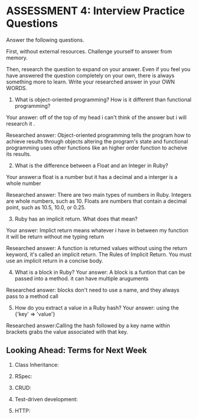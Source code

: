 # ASSESSMENT 4: Interview Practice Questions

Answer the following questions.

First, without external resources. Challenge yourself to answer from memory.

Then, research the question to expand on your answer. Even if you feel you have answered the question completely on your own, there is always something more to learn. Write your researched answer in your OWN WORDS.

1. What is object-oriented programming? How is it different than functional programming?

Your answer: off of the top of my head i can't think of the answer but i will research it .

Researched answer:
 Object-oriented programming tells the program how to achieve results through objects altering the program's state and functional programming uses other functions like an higher order function to acheive its results.

2. What is the difference between a Float and an Integer in Ruby?

Your answer:a float is a number but it has a decimal and a interger is a whole number


Researched answer:
There are two main types of numbers in Ruby. Integers are whole numbers, such as 10. Floats are numbers that contain a decimal point, such as 10.5, 10.0, or 0.25. 

3. Ruby has an implicit return. What does that mean?

Your answer:
Implict return means whatever i have in between my function it will be return without me typing return

Researched answer: A function is returned values without using the return keyword, it's called an implicit return. The Rules of Implicit Return. You must use an implicit return in a concise body.

4. What is a block in Ruby?
Your answer: A block is a funtion that can be passed into a method. it can have multiple aruguments

Researched answer: blocks don't need to use a name, and they always pass to a method call

5. How do you extract a value in a Ruby hash?
Your answer: using the {'key' => 'value'}

Researched answer:Calling the hash followed by a key name within brackets grabs the value associated with that key.

## Looking Ahead: Terms for Next Week

1. Class Inheritance:

2. RSpec:

3. CRUD:

4. Test-driven development:

5. HTTP:
